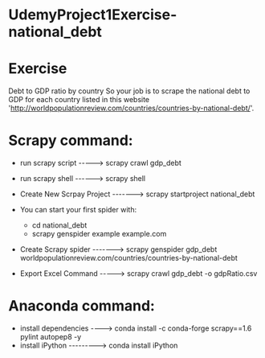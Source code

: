 # UdemyProject1Exercise-national_debt

# Exercise
Debt to GDP ratio by country
So your job is to scrape the national debt to GDP for each country 
listed in this website 'http://worldpopulationreview.com/countries/countries-by-national-debt/'.

# Scrapy command:
- run scrapy script -----> scrapy crawl gdp_debt
- run scrapy shell ------> scrapy shell

- Create New Scrpay Project -------> scrapy startproject national_debt

- You can start your first spider with:
    - cd national_debt
    - scrapy genspider example example.com

- Create Scrapy spider -------> scrapy genspider gdp_debt worldpopulationreview.com/countries/countries-by-national-debt

- Export Excel Command -----> scrapy crawl gdp_debt -o gdpRatio.csv

# Anaconda command: 
- install dependencies ----> conda install -c conda-forge scrapy==1.6 pylint autopep8 -y
- install iPython ---------> conda install iPython